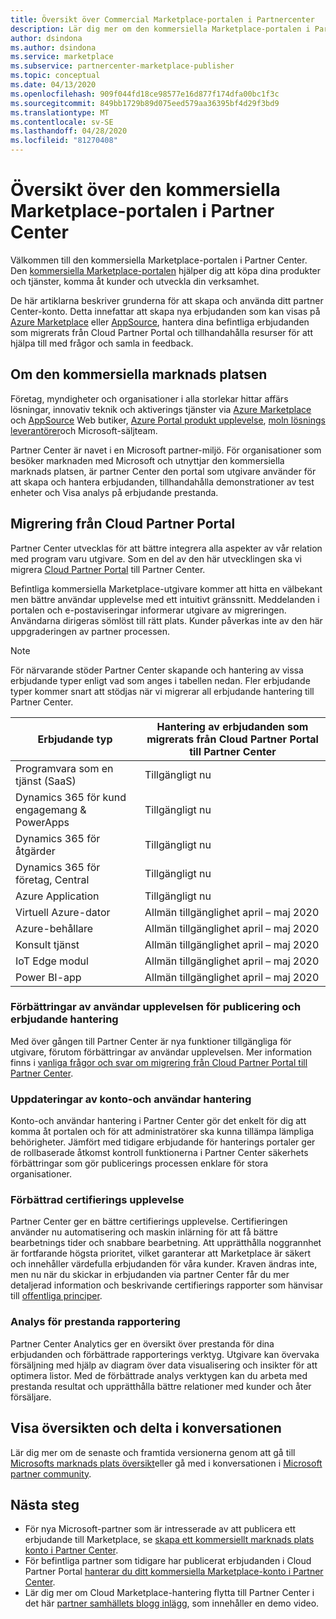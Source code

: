 ```yaml
---
title: Översikt över Commercial Marketplace-portalen i Partnercenter
description: Lär dig mer om den kommersiella Marketplace-portalen i Partner Center och hur du visar och säljer erbjudanden på Azure Marketplace, AppSource och via program varan för Cloud Solution Provider (CSP).
author: dsindona
ms.author: dsindona
ms.service: marketplace
ms.subservice: partnercenter-marketplace-publisher
ms.topic: conceptual
ms.date: 04/13/2020
ms.openlocfilehash: 909f044fd18ce98577e16d877f174dfa00bc1f3c
ms.sourcegitcommit: 849bb1729b89d075eed579aa36395bf4d29f3bd9
ms.translationtype: MT
ms.contentlocale: sv-SE
ms.lasthandoff: 04/28/2020
ms.locfileid: "81270408"
---
```

# <a name="overview-of-the-commercial-marketplace-portal-in-partner-center"></a>Översikt över den kommersiella Marketplace-portalen i Partner Center

Välkommen till den kommersiella Marketplace-portalen i Partner Center. Den [kommersiella Marketplace-portalen](https://partner.microsoft.com/dashboard/commercial-marketplace/) hjälper dig att köpa dina produkter och tjänster, komma åt kunder och utveckla din verksamhet.

De här artiklarna beskriver grunderna för att skapa och använda ditt partner Center-konto. Detta innefattar att skapa nya erbjudanden som kan visas på [Azure Marketplace](https://azuremarketplace.microsoft.com/) eller [AppSource](https://appsource.microsoft.com/), hantera dina befintliga erbjudanden som migrerats från Cloud Partner Portal och tillhandahålla resurser för att hjälpa till med frågor och samla in feedback.

## <a name="about-the-commercial-marketplace"></a>Om den kommersiella marknads platsen

Företag, myndigheter och organisationer i alla storlekar hittar affärs lösningar, innovativ teknik och aktiverings tjänster via [Azure Marketplace](https://azuremarketplace.microsoft.com/) och [AppSource](https://appsource.microsoft.com/) Web butiker, [Azure Portal produkt upplevelse](https://portal.azure.com), [moln lösnings leverantörer](https://partner.microsoft.com/cloud-solution-provider)och Microsoft-säljteam.

Partner Center är navet i en Microsoft partner-miljö. För organisationer som besöker marknaden med Microsoft och utnyttjar den kommersiella marknads platsen, är partner Center den portal som utgivare använder för att skapa och hantera erbjudanden, tillhandahålla demonstrationer av test enheter och Visa analys på erbjudande prestanda.

## <a name="migration-from-cloud-partner-portal"></a>Migrering från Cloud Partner Portal

Partner Center utvecklas för att bättre integrera alla aspekter av vår relation med program varu utgivare. Som en del av den här utvecklingen ska vi migrera [Cloud Partner Portal](https://cloudpartner.azure.com/) till Partner Center.

Befintliga kommersiella Marketplace-utgivare kommer att hitta en välbekant men bättre användar upplevelse med ett intuitivt gränssnitt. Meddelanden i portalen och e-postaviseringar informerar utgivare av migreringen. Användarna dirigeras sömlöst till rätt plats. Kunder påverkas inte av den här uppgraderingen av partner processen.

>[!NOTE]
>För närvarande stöder Partner Center skapande och hantering av vissa erbjudande typer enligt vad som anges i tabellen nedan. Fler erbjudande typer kommer snart att stödjas när vi migrerar all erbjudande hantering till Partner Center.

|Erbjudande typ  |Hantering av erbjudanden som migrerats från Cloud Partner Portal till Partner Center  |
|---------|---------|
|Programvara som en tjänst (SaaS)     | Tillgängligt nu       |
|Dynamics 365 för kund engagemang & PowerApps     | Tillgängligt nu         |
|Dynamics 365 för åtgärder     | Tillgängligt nu        |
|Dynamics 365 för företag, Central     | Tillgängligt nu        |
|Azure Application     | Tillgängligt nu        |
|Virtuell Azure-dator     | Allmän tillgänglighet april – maj 2020        |
|Azure-behållare     | Allmän tillgänglighet april – maj 2020        |
|Konsult tjänst     | Allmän tillgänglighet april – maj 2020        |
|IoT Edge modul     | Allmän tillgänglighet april – maj 2020        |
|Power BI-app    | Allmän tillgänglighet april – maj 2020        |

### <a name="improvements-on-publishing-and-offer-management-user-experience"></a>Förbättringar av användar upplevelsen för publicering och erbjudande hantering

Med över gången till Partner Center är nya funktioner tillgängliga för utgivare, förutom förbättringar av användar upplevelsen.  Mer information finns i [vanliga frågor och svar om migrering från Cloud Partner Portal till Partner Center](https://docs.microsoft.com/azure/marketplace/cloud-partner-portal-orig/cloud-partner-portal-migration-faq).

### <a name="account-and-user-management-updates"></a>Uppdateringar av konto-och användar hantering

Konto-och användar hantering i Partner Center gör det enkelt för dig att komma åt portalen och för att administratörer ska kunna tillämpa lämpliga behörigheter. Jämfört med tidigare erbjudande för hanterings portaler ger de rollbaserade åtkomst kontroll funktionerna i Partner Center säkerhets förbättringar som gör publicerings processen enklare för stora organisationer.

### <a name="improved-certification-experience"></a>Förbättrad certifierings upplevelse

Partner Center ger en bättre certifierings upplevelse. Certifieringen använder nu automatisering och maskin inlärning för att få bättre bearbetnings tider och snabbare bearbetning. Att upprätthålla noggrannhet är fortfarande högsta prioritet, vilket garanterar att Marketplace är säkert och innehåller värdefulla erbjudanden för våra kunder. Kraven ändras inte, men nu när du skickar in erbjudanden via partner Center får du mer detaljerad information och beskrivande certifierings rapporter som hänvisar till [offentliga principer](https://docs.microsoft.com/legal/marketplace/certification-policies).

### <a name="analytics-for-performance-reporting"></a>Analys för prestanda rapportering

Partner Center Analytics ger en översikt över prestanda för dina erbjudanden och förbättrade rapporterings verktyg. Utgivare kan övervaka försäljning med hjälp av diagram över data visualisering och insikter för att optimera listor. Med de förbättrade analys verktygen kan du arbeta med prestanda resultat och upprätthålla bättre relationer med kunder och åter försäljare.

## <a name="view-the-roadmap-and-join-the-conversation"></a>Visa översikten och delta i konversationen

Lär dig mer om de senaste och framtida versionerna genom att gå till [Microsofts marknads plats översikt](https://docs.microsoft.com/azure/marketplace/marketplace-roadmap)eller gå med i konversationen i [Microsoft partner community](https://www.microsoftpartnercommunity.com/).

## <a name="next-steps"></a>Nästa steg

- För nya Microsoft-partner som är intresserade av att publicera ett erbjudande till Marketplace, se [skapa ett kommersiellt marknads plats konto i Partner Center](https://docs.microsoft.com/azure/marketplace/partner-center-portal/create-account).
- För befintliga partner som tidigare har publicerat erbjudanden i Cloud Partner Portal [hanterar du ditt kommersiella Marketplace-konto i Partner Center](https://docs.microsoft.com/azure/marketplace/partner-center-portal/manage-account).
- Lär dig mer om Cloud Marketplace-hantering flytta till Partner Center i det här [partner samhällets blogg inlägg](https://www.microsoftpartnercommunity.com/t5/Azure-Marketplace-and-AppSource/Cloud-Marketplace-In-Partner-Center/m-p/9738#M293), som innehåller en demo video.

